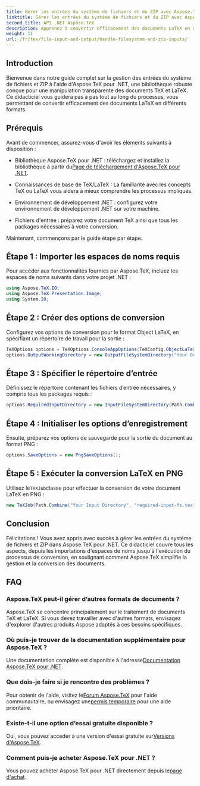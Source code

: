 ```yaml
---
title: Gérer les entrées du système de fichiers et du ZIP avec Aspose.TeX pour .NET
linktitle: Gérer les entrées du système de fichiers et du ZIP avec Aspose.TeX pour .NET
second_title: API .NET Aspose.TeX
description: Apprenez à convertir efficacement des documents LaTeX en différents formats grâce à des étapes faciles à suivre, notamment la configuration des options de conversion, la spécification des répertoires d'entrée et l'exécution des conversions.
weight: 11
url: /fr/tex/file-input-and-output/handle-filesystem-and-zip-inputs/
---
```

## Introduction

Bienvenue dans notre guide complet sur la gestion des entrées du système de fichiers et ZIP à l'aide d'Aspose.TeX pour .NET, une bibliothèque robuste conçue pour une manipulation transparente des documents TeX et LaTeX. Ce didacticiel vous guidera pas à pas tout au long du processus, vous permettant de convertir efficacement des documents LaTeX en différents formats.

## Prérequis

Avant de commencer, assurez-vous d'avoir les éléments suivants à disposition :

-  Bibliothèque Aspose.TeX pour .NET : téléchargez et installez la bibliothèque à partir du[Page de téléchargement d'Aspose.TeX pour .NET](https://releases.aspose.com/tex/net/).
  
- Connaissances de base de TeX/LaTeX : La familiarité avec les concepts TeX ou LaTeX vous aidera à mieux comprendre les processus impliqués.

- Environnement de développement .NET : configurez votre environnement de développement .NET sur votre machine.

- Fichiers d'entrée : préparez votre document TeX ainsi que tous les packages nécessaires à votre conversion.

Maintenant, commençons par le guide étape par étape.

## Étape 1 : Importer les espaces de noms requis

Pour accéder aux fonctionnalités fournies par Aspose.TeX, incluez les espaces de noms suivants dans votre projet .NET :

```csharp
using Aspose.TeX.IO;
using Aspose.TeX.Presentation.Image;
using System.IO;
```

## Étape 2 : Créer des options de conversion

Configurez vos options de conversion pour le format Object LaTeX, en spécifiant un répertoire de travail pour la sortie :

```csharp
TeXOptions options = TeXOptions.ConsoleAppOptions(TeXConfig.ObjectLaTeX);
options.OutputWorkingDirectory = new OutputFileSystemDirectory("Your Output Directory");
```

## Étape 3 : Spécifier le répertoire d’entrée

Définissez le répertoire contenant les fichiers d’entrée nécessaires, y compris tous les packages requis :

```csharp
options.RequiredInputDirectory = new InputFileSystemDirectory(Path.Combine("Your Input Directory", "packages"));
```

## Étape 4 : Initialiser les options d’enregistrement

Ensuite, préparez vos options de sauvegarde pour la sortie du document au format PNG :

```csharp
options.SaveOptions = new PngSaveOptions();
```

## Étape 5 : Exécuter la conversion LaTeX en PNG

 Utilisez le`TeXJob`classe pour effectuer la conversion de votre document LaTeX en PNG :

```csharp
new TeXJob(Path.Combine("Your Input Directory", "required-input-fs.tex"), new ImageDevice(), options).Run();
```

## Conclusion

Félicitations ! Vous avez appris avec succès à gérer les entrées du système de fichiers et ZIP dans Aspose.TeX pour .NET. Ce didacticiel couvre tous les aspects, depuis les importations d'espaces de noms jusqu'à l'exécution du processus de conversion, en soulignant comment Aspose.TeX simplifie la gestion et la conversion des documents.

## FAQ

### Aspose.TeX peut-il gérer d’autres formats de documents ?

Aspose.TeX se concentre principalement sur le traitement de documents TeX et LaTeX. Si vous devez travailler avec d'autres formats, envisagez d'explorer d'autres produits Aspose adaptés à ces besoins spécifiques.

### Où puis-je trouver de la documentation supplémentaire pour Aspose.TeX ?

 Une documentation complète est disponible à l'adresse[Documentation Aspose.TeX pour .NET](https://reference.aspose.com/tex/net/).

### Que dois-je faire si je rencontre des problèmes ?

 Pour obtenir de l'aide, visitez le[Forum Aspose.TeX](https://forum.aspose.com/c/tex/47) pour l'aide communautaire, ou envisagez une[permis temporaire](https://purchase.conholdate.com/temporary-license/) pour une aide prioritaire.

### Existe-t-il une option d’essai gratuite disponible ?

 Oui, vous pouvez accéder à une version d'essai gratuite sur[Versions d'Aspose.TeX](https://releases.aspose.com/).

### Comment puis-je acheter Aspose.TeX pour .NET ?

Vous pouvez acheter Aspose.TeX pour .NET directement depuis le[page d'achat](https://purchase.conholdate.com/buy).
